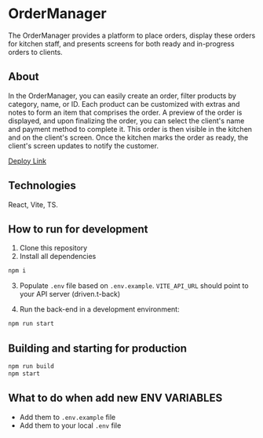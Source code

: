 # OrderManager

The OrderManager provides a platform to place orders, display these orders for kitchen staff, and presents screens for both ready and in-progress orders to clients.

## About

In the OrderManager, you can easily create an order, filter products by category, name, or ID. Each product can be customized with extras and notes to form an item that comprises the order. A preview of the order is displayed, and upon finalizing the order, you can select the client's name and payment method to complete it. This order is then visible in the kitchen and on the client's screen. Once the kitchen marks the order as ready, the client's screen updates to notify the customer.

[Deploy Link](https://devio-test-frontend.vercel.app/)


## Technologies

React, Vite, TS.

## How to run for development

1. Clone this repository
2. Install all dependencies

```bash
npm i
```

3. Populate `.env` file based on `.env.example`. `VITE_API_URL` should point to your API server (driven.t-back)

4. Run the back-end in a development environment:

```bash
npm run start
```

## Building and starting for production

```bash
npm run build
npm start
```

## What to do when add new ENV VARIABLES

- Add them to `.env.example` file
- Add them to your local `.env` file
